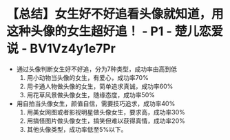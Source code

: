 # 【总结】女生好不好追看头像就知道，用这种头像的女生超好追！ - P1 - 楚儿恋爱说 - BV1Vz4y1e7Pr

-   通过头像判断女生好不好追，分为7种类型，成功率由高到低
    1.  用小动物当头像的女生，有爱心，成功率70%
    2.  用卡通人物做头像的女生，简单追求真诚，成功率60%
    3.  用花草风景做头像女生，随缘态度，成功率50%
-   用自拍当头像女生，颜值自信，需要技巧追求，成功率40%
    1.  用美女网图或者影视明星做头像女生，要求高，成功率30%
    2.  用搞怪图片做头像女生，搞笑但难以获得真情，成功率20%
    3.  其他头像类型，成功率低至5%以下。